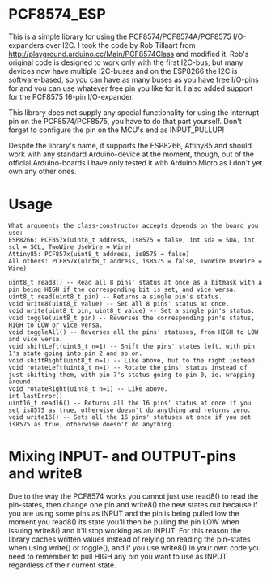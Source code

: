 # PCF8574_ESP

This is a simple library for using the PCF8574/PCF8574A/PCF8575 I/O-expanders over I2C. I took the code by Rob Tillaart from http://playground.arduino.cc/Main/PCF8574Class and modified it. Rob's original code is designed to work only with the first I2C-bus, but many devices now have multiple I2C-buses and on the ESP8266 the I2C is software-based, so you can have as many buses as you have free I/O-pins for and you can use whatever free pin you like for it. I also added support for the PCF8575 16-pin I/O-expander.

This library does not supply any special functionality for using the interrupt-pin on the PCF8574/PCF8575, you have to do that part yourself. Don't forget to configure the pin on the MCU's end as INPUT_PULLUP!

Despite the library's name, it supports the ESP8266, Attiny85 and should work with any standard Arduino-device at the moment, though, out of the official Arduino-boards I have only tested it with Arduino Micro as I don't yet own any other ones.

# Usage
```
What arguments the class-constructor accepts depends on the board you use:
ESP8266: PCF857x(uint8_t address, is8575 = false, int sda = SDA, int scl = SCL, TwoWire UseWire = Wire)
Attiny85: PCF857x(uint8_t address, is8575 = false)
All others: PCF857x(uint8_t address, is8575 = false, TwoWire UseWire = Wire)

uint8_t read8() -- Read all 8 pins' status at once as a bitmask with a pin being HIGH if the corresponding bit is set, and vice versa.
uint8_t read(uint8_t pin) -- Returns a single pin's status.
void write8(uint8_t value) -- Set all 8 pins' status at once.
void write(uint8_t pin, uint8_t value) -- Set a single pin's status.
void toggle(uint8_t pin) -- Reverses the corresponding pin's status, HIGH to LOW or vice versa.
void toggleAll() -- Reverses all the pins' statuses, from HIGH to LOW and vice versa.
void shiftLeft(uint8_t n=1) -- Shift the pins' states left, with pin 1's state going into pin 2 and so on.
void shiftRight(uint8_t n=1) -- Like above, but to the right instead.
void rotateLeft(uint8_t n=1) -- Rotate the pins' status instead of just shifting them, with pin 7's status going to pin 0, ie. wrapping around.
void rotateRight(uint8_t n=1) -- Like above.
int lastError()
uint16_t read16() -- Returns all the 16 pins' status at once if you set is8575 as true, otherwise doesn't do anything and returns zero.
void write16() -- Sets all the 16 pins' statuses at once if you set is8575 as true, otherwise doesn't do anything.
```

# Mixing INPUT- and OUTPUT-pins and write8

Due to the way the PCF8574 works you cannot just use read8() to read the pin-states, then change one pin and write8() the new states out because if you are using some pins as INPUT and the pin is being pulled low the moment you read8() its state you'll then be pulling the pin LOW when issuing write8() and it'll stop working as an INPUT. For this reason the library caches written values instead of relying on reading the pin-states when using write() or toggle(), and if you use write8() in your own code you need to remember to pull HIGH any pin you want to use as INPUT regardless of their current state.
